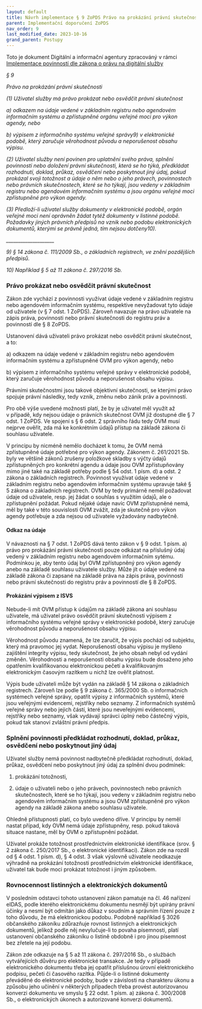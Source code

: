 ```yaml
---
layout: default
title: Návrh implementace § 9 ZoPDS Právo na prokázání právní skutečnosti a souvisejících povinností
parent: Implementační doporučení ZoPDS
nav_order: 9
last_modified_date: 2023-10-16
grand_parent: Postupy
---
```

Toto je dokument Digitální a informační agentury zpracováný v rámci [Implementace povinností dle zákona o právu na digitální služby](https://archi.gov.cz/znalostni_baze:implementace_zopds?s[]=implementace%2A&s[]=z%C3%A1kona%2A&s[]=o%2A&s[]=pr%C3%A1vu%2A&s[]=na%2A&s[]=digit%C3%A1ln%C3%AD%2A)


*§ 9*

*Právo na prokázání právní skutečnosti*

*(1) Uživatel služby má právo prokázat nebo osvědčit právní skutečnost*

*a) odkazem na údaje vedené v základním registru nebo agendovém
informačním systému a zpřístupněné orgánu veřejné moci pro výkon agendy,
nebo*

*b) výpisem z informačního systému veřejné správy9) v elektronické
podobě, který zaručuje věrohodnost původu a neporušenost obsahu výpisu.*

*(2) Uživatel služby není povinen pro uplatnění svého práva, splnění
povinnosti nebo doložení právní skutečnosti, která se ho týká,
předkládat rozhodnutí, doklad, průkaz, osvědčení nebo poskytnout jiný
údaj, pokud prokázal svoji totožnost a údaje o něm nebo o jeho právech,
povinnostech nebo právních skutečnostech, které se ho týkají, jsou
vedeny v základním registru nebo agendovém informačním systému a jsou
orgánu veřejné moci zpřístupněné pro výkon agendy.*

*(3) Předloží-li uživatel služby dokumenty v elektronické podobě, orgán
veřejné moci není oprávněn žádat tytéž dokumenty v listinné podobě.
Požadavky jiných právních předpisů na vznik nebo podobu elektronických
dokumentů, kterými se právně jedná, tím nejsou dotčeny10).*

*\_\_\_\_\_\_\_\_\_\_\_\_\_\_\_\_\_\_\_\_*

*9) § 14 zákona č. 111/2009 Sb., o základních registrech, ve znění
pozdějších předpisů.*

*10) Například § 5 až 11 zákona č. 297/2016 Sb.*

### Právo prokázat nebo osvědčit právní skutečnost

Zákon zde vychází z povinnosti využívat údaje vedené v základním
registru nebo agendovém informačním systému, respektive nevyžadovat tyto
údaje od uživatele (v § 7 odst. 1 ZoPDS). Zároveň navazuje na právo
uživatele na zápis práva, povinnosti nebo právní skutečnosti do registru
práv a povinností dle § 8 ZoPDS.

Ustanovení dává uživateli právo prokázat nebo osvědčit právní
skutečnost, a to:

a)  odkazem na údaje vedené v základním registru nebo agendovém
    informačním systému a zpřístupněné OVM pro výkon agendy, nebo

b)  výpisem z informačního systému veřejné správy v elektronické podobě,
    který zaručuje věrohodnost původu a neporušenost obsahu výpisu.

Právními skutečnostmi jsou takové objektivní skutečnosti, se kterými
právo spojuje právní následky, tedy vznik, změnu nebo zánik práv a
povinností.

Pro obě výše uvedené možnosti platí, že by je uživatel měl využít až
v případě, kdy nejsou údaje o právních skutečnost OVM již dostupné dle §
7 odst. 1 ZoPDS. Ve spojení s § 6 odst. 2 správního řádu tedy OVM musí
nejprve ověřit, zda má ke konkrétním údajů přístup na základě zákona či
souhlasu uživatele.

V principu by nicméně nemělo docházet k tomu, že OVM nemá zpřístupněné
údaje potřebné pro výkon agendy. Zákonem č. 261/2021 Sb. byly ve většině
zákonů zrušeny položkové skladby s výčty údajů zpřístupněných pro
konkrétní agendu a údaje jsou OVM zpřístupňovány mimo jiné také na
základě potřeby podle § 54 odst. 1 písm. d) a odst. 2 zákona o
základních registrech. Povinnost využívat údaje vedené v základním
registru nebo agendovém informačním systému upravuje také § 5 zákona o
základních registrech. OVM by tedy primárně neměl požadovat údaje od
uživatele, resp. jej žádat o souhlas s využitím údajů, ale o
zpřístupnění požádat. Pokud nějaké údaje navíc OVM zpřístupněné nemá,
měl by také v této souvislosti OVM zvážit, zda je skutečně pro výkon
agendy potřebuje a zda nejsou od uživatele vyžadovány nadbytečně.

#### Odkaz na údaje

V návaznosti na § 7 odst. 1 ZoPDS dává tento zákon v § 9 odst. 1 písm.
a) právo pro prokázání právní skutečnosti pouze odkázat na příslušný
údaj vedený v základním registru nebo agendovém informačním sytému.
Podmínkou je, aby tento údaj byl OVM zpřístupněný pro výkon agendy anebo
na základě souhlasu uživatele služby. Může jít o údaje vedené na základě
zákona či zapsané na základě práva na zápis práva, povinnosti nebo
právní skutečnosti do registru práv a povinností dle § 8 ZoPDS.

#### Prokázání výpisem z ISVS

Nebude-li mít OVM přístup k údajům na základě zákona ani souhlasu
uživatele, má uživatel právo osvědčit právní skutečnosti výpisem z
informačního systému veřejné správy v elektronické podobě, který
zaručuje věrohodnost původu a neporušenost obsahu výpisu.

Věrohodnost původu znamená, že lze zaručit, že výpis pochází od
subjektu, který má pravomoc jej vydat. Neporušeností obsahu výpisu je
myšleno zajištění integrity výpisu, tedy skutečnost, že jeho obsah nebyl
od vydání změněn. Věrohodnosti a neporušenosti obsahu výpisu bude
dosaženo jeho opatřením kvalifikovanou elektronickou pečetí a
kvalifikovaným elektronickým časovým razítkem u nichž lze ověřit
platnost.

Výpis bude uživateli může být vydán na základě § 14 zákona o základních
registrech. Zároveň lze podle § 9 zákona č. 365/2000 Sb. o informačních
systémech veřejné správy, opatřit výpisy z informačních systémů, které
jsou veřejnými evidencemi, rejstříky nebo seznamy. Z informačních
systémů veřejné správy nebo jejich částí, které jsou neveřejnými
evidencemi, rejstříky nebo seznamy, však vydávají správci úplný nebo
částečný výpis, pokud tak stanoví zvláštní právní předpis.

### Splnění povinnosti předkládat rozhodnutí, doklad, průkaz, osvědčení nebo poskytnout jiný údaj

Uživatel služby nemá povinnost nadbytečně předkládat rozhodnutí, doklad,
průkaz, osvědčení nebo poskytnout jiný údaj za splnění dvou podmínek:

1.  prokázání totožnosti,

2.  údaje o uživateli nebo o jeho právech, povinnostech nebo právních
    skutečnostech, které se ho týkají, jsou vedeny v základním registru
    nebo agendovém informačním systému a jsou OVM zpřístupněné pro výkon
    agendy na základě zákona anebo souhlasu uživatele.

Ohledně přístupnosti platí, co bylo uvedeno dříve. V principu by neměl
nastat případ, kdy OVM nemá údaje zpřístupněny, resp. pokud taková
situace nastane, měl by OVM o zpřístupnění požádat.

Uživatel prokáže totožnost prostřednictvím elektronické identifikace
(srov. § 2 zákona č. 250/2017 Sb., o elektronické identifikaci). Zákon
zde na rozdíl od § 4 odst. 1 písm. d), § 4 odst. 3 však výslovně
uživatele neodkazuje výhradně na prokázání totožnosti prostřednictvím
elektronické identifikace, uživatel tak bude moci prokázat totožnost i
jiným způsobem.

### Rovnocennost listinných a elektronických dokumentů

V posledním odstavci tohoto ustanovení zákon pamatuje na čl. 46 nařízení
eIDAS, podle kterého elektronickému dokumentu nesmějí být upírány právní
účinky a nesmí být odmítán jako důkaz v soudním a správním řízení pouze
z toho důvodu, že má elektronickou podobu. Podobně například § 3026
občanského zákoníku zdůrazňuje rovnost listinných a elektronických
dokumentů, jelikož podle něj nevylučuje-li to povaha písemnosti, platí
ustanovení občanského zákoníku o listině obdobně i pro jinou písemnost
bez zřetele na její podobu.

Zákon zde odkazuje na § 5 až 11 zákona č. 297/2016 Sb., o službách
vytvářejících důvěru pro elektronické transakce. Je tedy v případě
elektronického dokumentu třeba jej opatřit příslušnou úrovní
elektronického podpisu, pečeti či časového razítka. Půjde-li o listinné
dokumenty převáděné do elektronické podoby, bude v závislosti na
charakteru úkonu a způsobu jeho učinění v některých případech třeba
provést autorizovanou konverzi dokumentu ve smyslu § 22 odst. 1 písm. a)
zákona č. 300/2008 Sb., o elektronických úkonech a autorizované konverzi
dokumentů.

